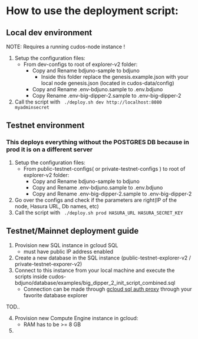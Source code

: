 # How to use the deployment script:
## Local dev environment
NOTE: Requires a running cudos-node instance !
1. Setup the configuration files:
   - From dev-configs to root of explorer-v2 folder:
       - Copy and Rename bdjuno-sample to bdjuno
         - Inside this folder replace the genesis.example.json with your local node genesis.json (located in cudos-data/config)
       - Copy and Rename .env-bdjuno.sample to .env.bdjuno
       - Copy Rename .env-big-dipper-2.sample to .env-big-dipper-2
2. Call the script with  ``` ./deploy.sh dev http://localhost:8080 myadminsecret```

## Testnet environment
### This deploys everything without the POSTGRES DB because in prod it is on a different server
1. Setup the configuration files:
   - From public-testnet-configs( or private-testnet-configs ) to root of explorer-v2 folder:
       - Copy and Rename bdjuno-sample to bdjuno
       - Copy and Rename .env-bdjuno.sample to .env.bdjuno
       - Copy and Rename .env-big-dipper-2.sample to .env-big-dipper-2
2. Go over the configs and check if the parameters are right(IP of the node, Hasura URL, Db names, etc)
2. Call the script with  ``` ./deploy.sh prod HASURA_URL HASURA_SECRET_KEY```


## Testnet/Mainnet deployment guide
1. Provision new SQL instance in gcloud SQL
   - must have public IP address enabled
2. Create a new database in the SQL instance (public-testnet-explorer-v2 / private-testnet-exporer-v2)
3. Connect to this instance from your local machine and execute the scripts inside cudos-bdjuno/database/examples/big_dipper_2_init_script_combined.sql
    - Connection can be made through [gcloud sql auth proxy](https://cloud.google.com/sql/docs/postgres/connect-admin-proxy) through your favorite database explorer
  
TOD..

4. Provision new Compute Engine instance in gcloud:
    - RAM has to be >= 8 GB
5. 
